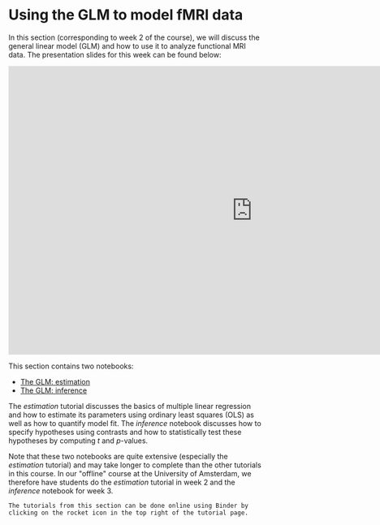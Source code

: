 # Using the GLM to model fMRI data
In this section (corresponding to week 2 of the course), we will discuss the general linear model (GLM) and how to use it to analyze functional MRI data. The presentation slides for this week can be found below:

<iframe src="https://docs.google.com/presentation/d/e/2PACX-1vRSvFibX6SY68wP7Mf6SWsqJOD7CF_rQ-IK6ZyNJL7quUuEaZlzYlF17CeOZKc8DAfNUtSFTQZIj4A9/embed?start=true&loop=false&delayms=60000" frameborder="0" width="960" height="569" allowfullscreen="true" mozallowfullscreen="true" webkitallowfullscreen="true"></iframe>

This section contains two notebooks:

* [The GLM: estimation](../fMRI-introduction/week_2/glm_part1_estimation.ipynb)
* [The GLM: inference](../fMRI-introduction/week_3/glm_part2_inference.ipynb)

The *estimation* tutorial discusses the basics of multiple linear regression and how to estimate its parameters using ordinary least squares (OLS) as well as how to quantify model fit. The *inference* notebook discusses how to specify hypotheses using contrasts and how to statistically test these hypotheses by computing *t* and *p*-values.

Note that these two notebooks are quite extensive (especially the *estimation* tutorial) and may take longer to complete than the other tutorials in this course. In our "offline" course at the University of Amsterdam, we therefore have students do the *estimation* tutorial in week 2 and the *inference* notebook for week 3.

```{note}
The tutorials from this section can be done online using Binder by clicking on the rocket icon in the top right of the tutorial page.
```
